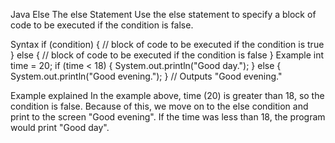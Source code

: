 Java Else
The else Statement
Use the else statement to specify a block of code to be executed if the condition is false.

Syntax
if (condition) {
  // block of code to be executed if the condition is true
} else {
  // block of code to be executed if the condition is false
}
Example
int time = 20;
if (time < 18) {
  System.out.println("Good day.");
} else {
  System.out.println("Good evening.");
}
// Outputs "Good evening."
 

Example explained
In the example above, time (20) is greater than 18, so the condition is false. Because of this, we move on to the else condition and print to the screen "Good evening". If the time was less than 18, the program would print "Good day".